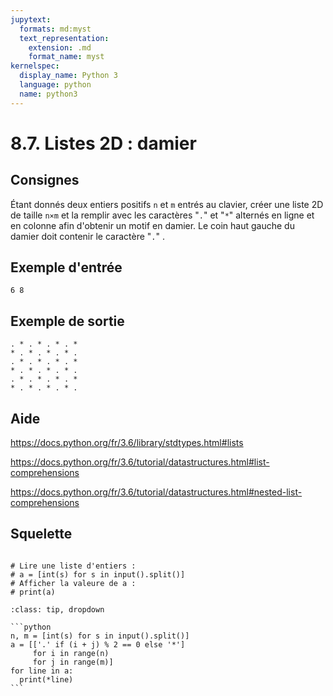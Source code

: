 ```yaml
---
jupytext:
  formats: md:myst
  text_representation:
    extension: .md
    format_name: myst
kernelspec:
  display_name: Python 3
  language: python
  name: python3
---
```


# 8.7. Listes 2D : damier

## Consignes

Étant donnés deux entiers positifs `n` et `m` entrés au clavier, créer une liste 2D de taille `n×m` et la remplir avec les caractères "`.`" et "`*`" alternés en ligne et en colonne afin d'obtenir un motif en damier. Le coin haut gauche du damier doit contenir le caractère "`.`" .

## Exemple d'entrée

```
6 8
```

## Exemple de sortie

```
. * . * . * . *
* . * . * . * .
. * . * . * . *
* . * . * . * .
. * . * . * . *
* . * . * . * .
```

## Aide

https://docs.python.org/fr/3.6/library/stdtypes.html#lists

https://docs.python.org/fr/3.6/tutorial/datastructures.html#list-comprehensions

https://docs.python.org/fr/3.6/tutorial/datastructures.html#nested-list-comprehensions

## Squelette

```{code-cell} ipython3

# Lire une liste d'entiers :
# a = [int(s) for s in input().split()]
# Afficher la valeure de a :
# print(a)
```

````{admonition} Cliquez ici pour voir la solution
:class: tip, dropdown

```python
n, m = [int(s) for s in input().split()]
a = [['.' if (i + j) % 2 == 0 else '*']
     for i in range(n)
     for j in range(m)]
for line in a:
  print(*line)
```
````
